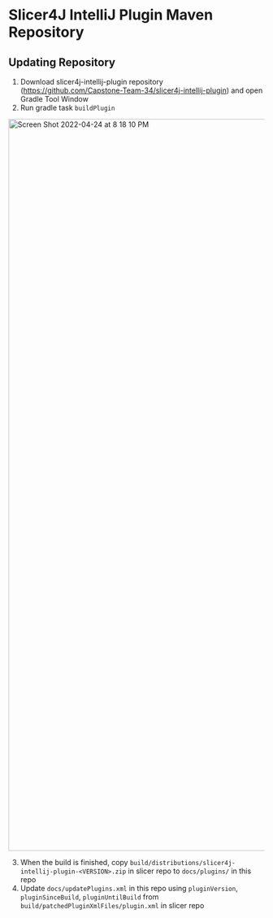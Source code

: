 # Slicer4J IntelliJ Plugin Maven Repository

## Updating Repository

1. Download slicer4j-intellij-plugin repository (https://github.com/Capstone-Team-34/slicer4j-intellij-plugin) and open Gradle Tool Window
2. Run gradle task `buildPlugin` 
<img width="1440" alt="Screen Shot 2022-04-24 at 8 18 10 PM" src="https://user-images.githubusercontent.com/42990646/165015217-99d0bf17-9992-4f81-a374-c9dba9867e0b.png">


3. When the build is finished, copy `build/distributions/slicer4j-intellij-plugin-<VERSION>.zip` in slicer repo to `docs/plugins/` in this repo 
4. Update `docs/updatePlugins.xml` in this repo using `pluginVersion`, `pluginSinceBuild`, `pluginUntilBuild` from `build/patchedPluginXmlFiles/plugin.xml` in slicer repo 
